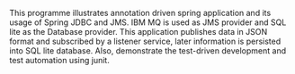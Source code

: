 This programme illustrates annotation driven spring application and its usage of Spring JDBC and JMS. 
IBM MQ is used as JMS provider and SQL lite as the Database provider. 
This application publishes data in JSON format and subscribed by a listener service, later information is persisted into SQL lite database.
Also, demonstrate the test-driven development and test automation using junit.  

